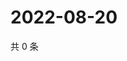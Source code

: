 # 2022-08-20

共 0 条

<!-- BEGIN WEIBO -->
<!-- 最后更新时间 Sat Aug 20 2022 21:17:59 GMT+0800 (China Standard Time) -->

<!-- END WEIBO -->
